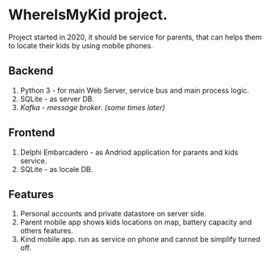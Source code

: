 # WhereIsMyKid project.
Project started in 2020, it should be service for parents, that can helps them to locate their kids by using mobile phones.


## Backend
1. Python 3 - for main Web Server, service bus and main process logic.
2. SQLite -  as server DB.
3. <i>Kafka -  message broker. (some times later)</i>

## Frontend
1. Delphi Embarcadero - as Andriod application for parants and kids service.
2. SQLite  - as locale DB.

## Features
1. Personal accounts and private datastore on server side.
2. Parent mobile app shows kids locations on map, battery capacity and others features.
3. Kind mobile app. run as service on phone and cannot be simplify turned off.

